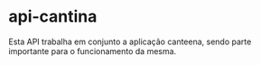 # api-cantina
Esta API trabalha em conjunto a aplicação canteena, sendo parte importante para o funcionamento da mesma.

